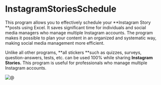 # InstagramStoriesSchedule

This program allows you to effectively schedule your **Instagram Story **posts using Excel. It saves significant time for individuals and social media managers who manage multiple Instagram accounts. The program makes it possible to plan your content in an organized and systematic way, making social media management more efficient. 

Unlike all other programs, **all stickers **such as quizzes, surveys, question-answers, tests, etc. can be used 100% while sharing **Instagram Stories.** This program is useful for professionals who manage multiple Instagram accounts.

![@](https://github.com/KrmKaplann/InstagramStoriesSchedule/assets/172985380/db874d87-35ae-46c7-be7d-ba560c9dd222)

